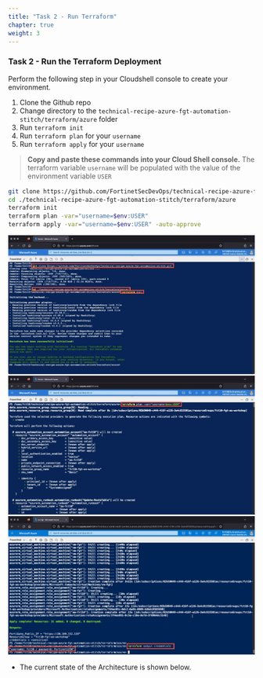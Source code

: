 ```yaml
---
title: "Task 2 - Run Terraform"
chapter: true
weight: 3
---
```


### Task 2 - Run the Terraform Deployment

Perform the following step in your Cloudshell console to create your environment.

1. Clone the Github repo
1. Change directory to the `technical-recipe-azure-fgt-automation-stitch/terraform/azure` folder
1. Run `terraform init`
1. Run `terraform plan` for your `username`
1. Run `terraform apply` for your `username`

> **Copy and paste these commands into your Cloud Shell console.**
> The terraform variable `username` will be populated with the value of the environment variable `USER`

```sh
git clone https://github.com/FortinetSecDevOps/technical-recipe-azure-fgt-automation-stitch
cd ./technical-recipe-azure-fgt-automation-stitch/terraform/azure
terraform init
terraform plan -var="username=$env:USER"
terraform apply -var="username=$env:USER" -auto-approve
```

  ![terraform1](../images/terraform-01.jpg)
  ![terraform2](../images/terraform-02.jpg)
  ![terraform3](../images/terraform-03.jpg)

* The current state of the Architecture is shown below.
